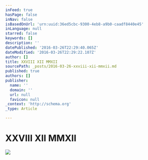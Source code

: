 ```yaml
---
inFeed: true
hasPage: false
inNav: false
isBasedOnUrl: 'urn:uuid:36ed5cbc-9300-4eb8-a9b0-caadf8440e45'
inLanguage: null
starred: false
keywords: []
description: ''
datePublished: '2016-03-26T22:29:40.065Z'
dateModified: '2016-03-26T22:29:22.107Z'
author: []
title: XXVIII XII MMXII
sourcePath: _posts/2016-03-26-xxviii-xii-mmxii.md
published: true
authors: []
publisher:
  name: ''
  domain: ''
  url: null
  favicon: null
_context: 'http://schema.org'
_type: Article

---
```

# XXVIII XII MMXII
![](https://the-grid-user-content.s3-us-west-2.amazonaws.com/fd83eb47-6599-4a6a-9211-334f6fd8351c.jpg)